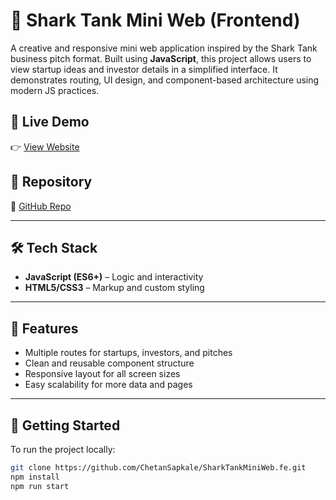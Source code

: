 # 🦈 Shark Tank Mini Web (Frontend)

A creative and responsive mini web application inspired by the Shark Tank business pitch format. Built using **JavaScript**, this project allows users to view startup ideas and investor details in a simplified interface. It demonstrates routing, UI design, and component-based architecture using modern JS practices.

## 🔗 Live Demo

👉 [View Website](https://shark-tank-mini-web-fe.vercel.app/)

## 📁 Repository

🔗 [GitHub Repo](https://github.com/ChetanSapkale/SharkTankMiniWeb.fe)

---

## 🛠️ Tech Stack

- **JavaScript (ES6+)** – Logic and interactivity  
- **HTML5/CSS3** – Markup and custom styling  

---

## 📌 Features

- Multiple routes for startups, investors, and pitches
- Clean and reusable component structure
- Responsive layout for all screen sizes
- Easy scalability for more data and pages

---

## 🚀 Getting Started

To run the project locally:

```bash
git clone https://github.com/ChetanSapkale/SharkTankMiniWeb.fe.git
npm install
npm run start
